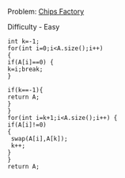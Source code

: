 Problem: [Chips Factory](https://www.interviewbit.com/problems/chips-factory/)

Difficulty - Easy

    int k=-1;
    for(int i=0;i<A.size();i++)
    {
    if(A[i]==0) {
    k=i;break;
    }
    
    if(k==-1){
    return A;
    }
    }
    for(int i=k+1;i<A.size();i++) {
    if(A[i]!=0)
    {
     swap(A[i],A[k]); 
     k++;
    }
    }
    return A;
